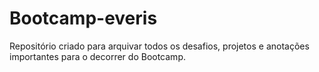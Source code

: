 # Bootcamp-everis
Repositório criado para arquivar todos os desafios, projetos e anotações importantes para o decorrer do Bootcamp.
